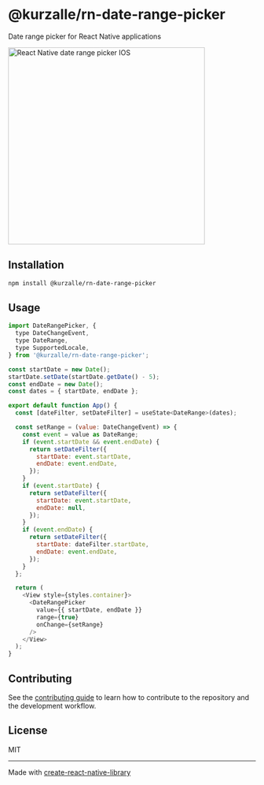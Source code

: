 # @kurzalle/rn-date-range-picker

Date range picker for React Native applications

<img src="assets/screenshot.png" alt="React Native date range picker IOS" height="400px" />

## Installation

```sh
npm install @kurzalle/rn-date-range-picker
```

## Usage

```js
import DateRangePicker, {
  type DateChangeEvent,
  type DateRange,
  type SupportedLocale,
} from '@kurzalle/rn-date-range-picker';

const startDate = new Date();
startDate.setDate(startDate.getDate() - 5);
const endDate = new Date();
const dates = { startDate, endDate };

export default function App() {
  const [dateFilter, setDateFilter] = useState<DateRange>(dates);

  const setRange = (value: DateChangeEvent) => {
    const event = value as DateRange;
    if (event.startDate && event.endDate) {
      return setDateFilter({
        startDate: event.startDate,
        endDate: event.endDate,
      });
    }
    if (event.startDate) {
      return setDateFilter({
        startDate: event.startDate,
        endDate: null,
      });
    }
    if (event.endDate) {
      return setDateFilter({
        startDate: dateFilter.startDate,
        endDate: event.endDate,
      });
    }
  };

  return (
    <View style={styles.container}>
      <DateRangePicker
        value={{ startDate, endDate }}
        range={true}
        onChange={setRange}
      />
    </View>
  );
}
```

## Contributing

See the [contributing guide](CONTRIBUTING.md) to learn how to contribute to the repository and the development workflow.

## License

MIT

---

Made with [create-react-native-library](https://github.com/callstack/react-native-builder-bob)
